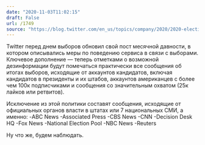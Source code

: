 ```yaml
---
date: "2020-11-03T11:02:15"
draft: False
url: /1749
source: "https://blog.twitter.com/en_us/topics/company/2020/2020-election-changes.html"
---
```


Twitter перед днем выборов обновил свой пост месячной давности, в котором описывались меры по поведению сервиса в связи с выборами. Ключевое дополнение — теперь отметками о возможной дезинформации будут помечаться практически все сообщения об итогах выборов, исходящие от аккаунтов кандидатов, включая кандидатов в президенты и их штабов, аккаунтов американцев с более чем 100к подписчиками и сообщения со значительным охватом (25к лайков или ретвитов). 

Исключение из этой политики составят сообщения, исходящие от официальных органов власти в штатах или 7 национальных СМИ, а именно:
-ABC News
-Associated Press
-CBS News
-CNN
-Decision Desk HQ
-Fox News
-National Election Pool
-NBC News
-Reuters

Ну что же, будем наблюдать.
